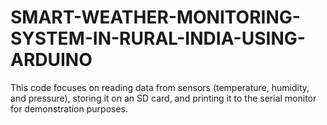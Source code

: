# SMART-WEATHER-MONITORING-SYSTEM-IN-RURAL-INDIA-USING-ARDUINO

This code focuses on reading data from sensors (temperature, humidity, and pressure), storing it on an SD card, and printing it to the serial monitor for demonstration purposes.
